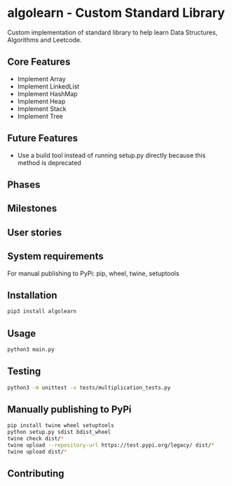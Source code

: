 # algolearn - Custom Standard Library

Custom implementation of standard library to help learn Data Structures, Algorithms and Leetcode.

## Core Features

- Implement Array
- Implement LinkedList
- Implement HashMap
- Implement Heap
- Implement Stack
- Implement Tree

## Future Features

- Use a build tool instead of running setup.py directly because this method is deprecated

## Phases

## Milestones

## User stories

## System requirements

For manual publishing to PyPi: pip, wheel, twine, setuptools

## Installation

```bash
pip3 install algolearn
```

## Usage

```bash
python3 main.py
```

## Testing

```bash
python3 -m unittest -v tests/multiplication_tests.py
```

## Manually publishing to PyPi

```bash
pip install twine wheel setuptools
python setup.py sdist bdist_wheel
twine check dist/*
twine upload --repository-url https://test.pypi.org/legacy/ dist/*
twine upload dist/*
```

## Contributing
